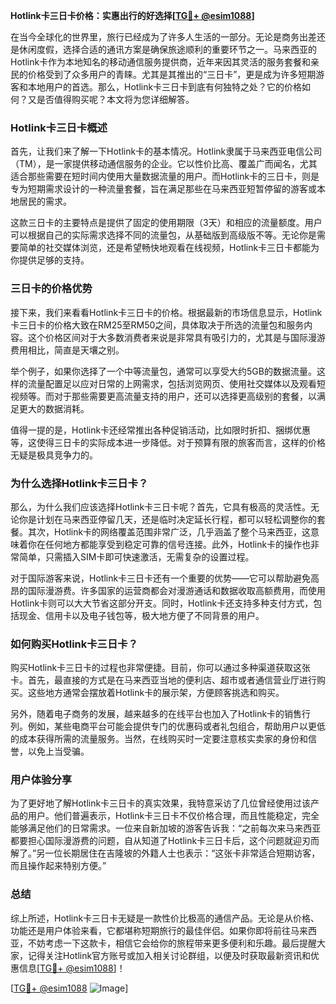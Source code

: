 **Hotlink卡三日卡价格：实惠出行的好选择[[TG💪+ @esim1088](https://t.me/s/esim1088)]**

在当今全球化的世界里，旅行已经成为了许多人生活的一部分。无论是商务出差还是休闲度假，选择合适的通讯方案是确保旅途顺利的重要环节之一。马来西亚的Hotlink卡作为本地知名的移动通信服务提供商，近年来因其灵活的服务套餐和亲民的价格受到了众多用户的青睐。尤其是其推出的“三日卡”，更是成为许多短期游客和本地用户的首选。那么，Hotlink卡三日卡到底有何独特之处？它的价格如何？又是否值得购买呢？本文将为您详细解答。

### Hotlink卡三日卡概述

首先，让我们来了解一下Hotlink卡的基本情况。Hotlink隶属于马来西亚电信公司（TM），是一家提供移动通信服务的企业。它以性价比高、覆盖广而闻名，尤其适合那些需要在短时间内使用大量数据流量的用户。而Hotlink卡的三日卡，则是专为短期需求设计的一种流量套餐，旨在满足那些在马来西亚短暂停留的游客或本地居民的需求。

这款三日卡的主要特点是提供了固定的使用期限（3天）和相应的流量额度。用户可以根据自己的实际需求选择不同的流量包，从基础版到高级版不等。无论你是需要简单的社交媒体浏览，还是希望畅快地观看在线视频，Hotlink卡三日卡都能为你提供足够的支持。

### 三日卡的价格优势

接下来，我们来看看Hotlink卡三日卡的价格。根据最新的市场信息显示，Hotlink卡三日卡的价格大致在RM25至RM50之间，具体取决于所选的流量包和服务内容。这个价格区间对于大多数消费者来说是非常具有吸引力的，尤其是与国际漫游费用相比，简直是天壤之别。

举个例子，如果你选择了一个中等流量包，通常可以享受大约5GB的数据流量。这样的流量配置足以应对日常的上网需求，包括浏览网页、使用社交媒体以及观看短视频等。而对于那些需要更高流量支持的用户，还可以选择更高级别的套餐，以满足更大的数据消耗。

值得一提的是，Hotlink卡还经常推出各种促销活动，比如限时折扣、捆绑优惠等，这使得三日卡的实际成本进一步降低。对于预算有限的旅客而言，这样的价格无疑是极具竞争力的。

### 为什么选择Hotlink卡三日卡？

那么，为什么我们应该选择Hotlink卡三日卡呢？首先，它具有极高的灵活性。无论你是计划在马来西亚停留几天，还是临时决定延长行程，都可以轻松调整你的套餐。其次，Hotlink卡的网络覆盖范围非常广泛，几乎涵盖了整个马来西亚，这意味着你在任何地方都能享受到稳定可靠的信号连接。此外，Hotlink卡的操作也非常简单，只需插入SIM卡即可快速激活，无需复杂的设置过程。

对于国际游客来说，Hotlink卡三日卡还有一个重要的优势——它可以帮助避免高昂的国际漫游费。许多国家的运营商都会对漫游通话和数据收取高额费用，而使用Hotlink卡则可以大大节省这部分开支。同时，Hotlink卡还支持多种支付方式，包括现金、信用卡以及电子钱包等，极大地方便了不同背景的用户。

### 如何购买Hotlink卡三日卡？

购买Hotlink卡三日卡的过程也非常便捷。目前，你可以通过多种渠道获取这张卡。首先，最直接的方式是在马来西亚当地的便利店、超市或者通信营业厅进行购买。这些地方通常会摆放着Hotlink卡的展示架，方便顾客挑选和购买。

另外，随着电子商务的发展，越来越多的在线平台也加入了Hotlink卡的销售行列。例如，某些电商平台可能会提供专门的优惠码或者礼包组合，帮助用户以更低的成本获得所需的流量服务。当然，在线购买时一定要注意核实卖家的身份和信誉，以免上当受骗。

### 用户体验分享

为了更好地了解Hotlink卡三日卡的真实效果，我特意采访了几位曾经使用过该产品的用户。他们普遍表示，Hotlink卡三日卡不仅价格合理，而且性能稳定，完全能够满足他们的日常需求。一位来自新加坡的游客告诉我：“之前每次来马来西亚都要担心国际漫游费的问题，自从知道了Hotlink卡三日卡后，这个问题就迎刃而解了。”另一位长期居住在吉隆坡的外籍人士也表示：“这张卡非常适合短期访客，而且操作起来特别方便。”

### 总结

综上所述，Hotlink卡三日卡无疑是一款性价比极高的通信产品。无论是从价格、功能还是用户体验来看，它都堪称短期旅行的最佳伴侣。如果你即将前往马来西亚，不妨考虑一下这款卡，相信它会给你的旅程带来更多便利和乐趣。最后提醒大家，记得关注Hotlink官方账号或加入相关讨论群组，以便及时获取最新资讯和优惠信息[[TG💪+ @esim1088](https://t.me/s/esim1088)]！

[[TG💪+ @esim1088](https://t.me/s/esim1088) ![Image](https://i.postimg.cc/4NQfJmqS/Snipaste-2025-05-13-00-14-12.png)]
